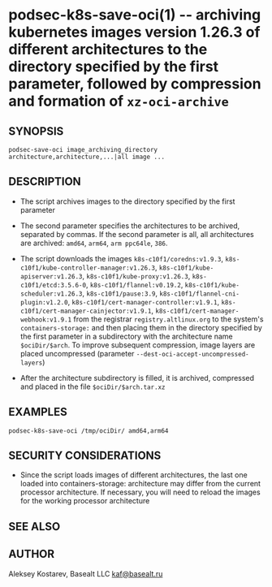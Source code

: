 podsec-k8s-save-oci(1) -- archiving kubernetes images version 1.26.3 of different architectures to the directory specified by the first parameter, followed by compression and formation of `xz-oci-archive`
==================================

## SYNOPSIS

`podsec-save-oci image_archiving_directory architecture,architecture,...|all image ...`

## DESCRIPTION

- The script archives images to the directory specified by the first parameter

- The second parameter specifies the architectures to be archived, separated by commas. If the second parameter is all, all architectures are archived: `amd64`, `arm64`, `arm ppc64le`, `386`.

- The script downloads the images
`k8s-c10f1/coredns:v1.9.3`, `k8s-c10f1/kube-controller-manager:v1.26.3`, `k8s-c10f1/kube-apiserver:v1.26.3`, `k8s-c10f1/kube-proxy:v1.26.3`, `k8s-c10f1/etcd:3.5.6-0`, `k8s-c10f1/flannel:v0.19.2`, `k8s-c10f1/kube-scheduler:v1.26.3`, `k8s-c10f1/pause:3.9`, `k8s-c10f1/flannel-cni-plugin:v1.2.0`, `k8s-c10f1/cert-manager-controller:v1.9.1`, `k8s-c10f1/cert-manager-cainjector:v1.9.1`, `k8s-c10f1/cert-manager-webhook:v1.9.1`
from the registrar `registry.altlinux.org` to the system's `containers-storage:` and then placing them in the directory specified by the first parameter in a subdirectory with the architecture name `$ociDir/$arch`. To improve subsequent compression, image layers are placed uncompressed (parameter `--dest-oci-accept-uncompressed-layers`)

- After the architecture subdirectory is filled, it is archived, compressed and placed in the file `$ociDir/$arch.tar.xz`

## EXAMPLES

`podsec-k8s-save-oci /tmp/ociDir/ amd64,arm64`

## SECURITY CONSIDERATIONS

- Since the script loads images of different architectures, the last one loaded into containers-storage: architecture may differ from the current processor architecture. If necessary, you will need to reload the images for the working processor architecture

## SEE ALSO

## AUTHOR

Aleksey Kostarev, Basealt LLC
kaf@basealt.ru
